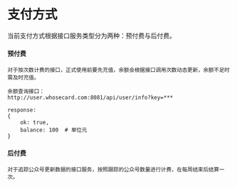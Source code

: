 # 支付方式

当前支付方式根据接口服务类型分为两种：预付费与后付费。

#### 预付费
```
对于按次数计费的接口，正式使用前要先充值，余额会根据接口调用次数动态更新，余额不足时需及时充值。

余额查询接口：
http://user.whosecard.com:8081/api/user/info?key=***

response:
{
	ok: true,
	balance: 100  # 单位元
}
```

#### 后付费
```
对于追踪公众号更新数据的接口服务，按照跟踪的公众号数量进行计费，在每周结束后结算一次。
```

